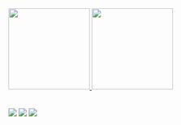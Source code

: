 <div style="display: flex">
  <div>
    <a href="https://github.com/Giovannelrodrigues">
    <img height="160em" src="https://github-readme-stats.vercel.app/api?username=Giovannelrodrigues&show_icons=true&theme=Radical&include_all_commits=true&count_private=true"/>
    <img height="160em" src="https://github-readme-stats.vercel.app/api/top-langs/?username=Giovannelrodrigues&layout=compact&langs_count=7&theme=Radical"/>
  </div>
</div>  
<br>
<br>
<div> 
  <a href="https://www.instagram.com/giovanne_lrodrigues/" target="_blank"><img src="https://img.shields.io/badge/-Instagram-%23E4405F?style=for-the-badge&logo=instagram&logoColor=white" target="_blank"></a>
  <a href = "mailto:giovannelrodrigues@icloud.com"><img src="https://img.shields.io/badge/-Gmail-%23333?style=for-the-badge&logo=gmail&logoColor=white" target="_blank"></a>
  <a href="https://www.linkedin.com/in/giovanne-rodrigues-9b07ab205/" target="_blank"><img src="https://img.shields.io/badge/-LinkedIn-%230077B5?style=for-the-badge&logo=linkedin&logoColor=white" target="_blank"></a>  
</div> 
